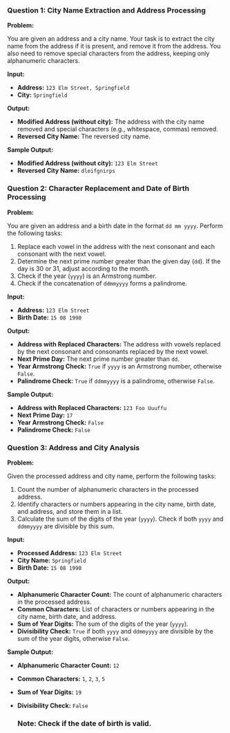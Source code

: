 ### **Question 1: City Name Extraction and Address Processing**

**Problem:**

You are given an address and a city name. Your task is to extract the city name from the address if it is present, and remove it from the address. You also need to remove special characters from the address, keeping only alphanumeric characters.

**Input:**
- **Address:** `123 Elm Street, Springfield`
- **City:** `Springfield`

**Output:**
- **Modified Address (without city):** The address with the city name removed and special characters (e.g., whitespace, commas) removed.
- **Reversed City Name:** The reversed city name.

**Sample Output:**
- **Modified Address (without city):** `123 Elm Street`
- **Reversed City Name:** `dleifgnirps`

### **Question 2: Character Replacement and Date of Birth Processing**

**Problem:**

You are given an address and a birth date in the format `dd mm yyyy`. Perform the following tasks:
1. Replace each vowel in the address with the next consonant and each consonant with the next vowel.
2. Determine the next prime number greater than the given day (`dd`). If the day is 30 or 31, adjust according to the month.
3. Check if the year (`yyyy`) is an Armstrong number.
4. Check if the concatenation of `ddmmyyyy` forms a palindrome.

**Input:**
- **Address:** `123 Elm Street`
- **Birth Date:** `15 08 1990`

**Output:**
- **Address with Replaced Characters:** The address with vowels replaced by the next consonant and consonants replaced by the next vowel.
- **Next Prime Day:** The next prime number greater than `dd`.
- **Year Armstrong Check:** `True` if `yyyy` is an Armstrong number, otherwise `False`.
- **Palindrome Check:** `True` if `ddmmyyyy` is a palindrome, otherwise `False`.

**Sample Output:**
- **Address with Replaced Characters:** `123 Foo Uuuffu`
- **Next Prime Day:** `17`
- **Year Armstrong Check:** `False`
- **Palindrome Check:** `False`

### **Question 3: Address and City Analysis**

**Problem:**

Given the processed address and city name, perform the following tasks:
1. Count the number of alphanumeric characters in the processed address.
2. Identify characters or numbers appearing in the city name, birth date, and address, and store them in a list.
3. Calculate the sum of the digits of the year (`yyyy`). Check if both `yyyy` and `ddmmyyyy` are divisible by this sum.

**Input:**
- **Processed Address:** `123 Elm Street`
- **City Name:** `Springfield`
- **Birth Date:** `15 08 1990`

**Output:**
- **Alphanumeric Character Count:** The count of alphanumeric characters in the processed address.
- **Common Characters:** List of characters or numbers appearing in the city name, birth date, and address.
- **Sum of Year Digits:** The sum of the digits of the year (`yyyy`).
- **Divisibility Check:** `True` if both `yyyy` and `ddmmyyyy` are divisible by the sum of the year digits, otherwise `False`.

**Sample Output:**
- **Alphanumeric Character Count:** `12`
- **Common Characters:** `1`, `2`, `3`, `5`
- **Sum of Year Digits:** `19`
- **Divisibility Check:** `False`

    ### Note: Check if the date of birth is valid.

